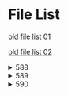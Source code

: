 # File List

[old file list 01](https://ponapon280.github.io/5chSummary/README_old_01.html)

[old file list 02](https://ponapon280.github.io/5chSummary/README_old_02.html)
<details>
<summary>588</summary>

- [sum](https://ponapon280.github.io/5chSummary/588/sum.html)
- [mod](https://ponapon280.github.io/5chSummary/588/mod.html)
- [url](https://ponapon280.github.io/5chSummary/588/url.html)
- [tools](https://ponapon280.github.io/5chSummary/588/tools.html)

> sum_prefiles
>
>  - [sum_1](https://ponapon280.github.io/5chSummary/588/sum_prefiles/sum_1.html)
>  - [sum_2](https://ponapon280.github.io/5chSummary/588/sum_prefiles/sum_2.html)
>  - [sum_3](https://ponapon280.github.io/5chSummary/588/sum_prefiles/sum_3.html)
>  - [sum_4](https://ponapon280.github.io/5chSummary/588/sum_prefiles/sum_4.html)
>  - [sum_5](https://ponapon280.github.io/5chSummary/588/sum_prefiles/sum_5.html)

> mod_prefiles
>
>  - [mod_1](https://ponapon280.github.io/5chSummary/588/mod_prefiles/mod_1.html)
>  - [mod_2](https://ponapon280.github.io/5chSummary/588/mod_prefiles/mod_2.html)
>  - [mod_3](https://ponapon280.github.io/5chSummary/588/mod_prefiles/mod_3.html)
>  - [mod_4](https://ponapon280.github.io/5chSummary/588/mod_prefiles/mod_4.html)
>  - [mod_5](https://ponapon280.github.io/5chSummary/588/mod_prefiles/mod_5.html)

> tools_prefiles
>
>  - [tools_1](https://ponapon280.github.io/5chSummary/588/tools_prefiles/tools_1.html)
>  - [tools_2](https://ponapon280.github.io/5chSummary/588/tools_prefiles/tools_2.html)
>  - [tools_3](https://ponapon280.github.io/5chSummary/588/tools_prefiles/tools_3.html)
>  - [tools_4](https://ponapon280.github.io/5chSummary/588/tools_prefiles/tools_4.html)
>  - [tools_5](https://ponapon280.github.io/5chSummary/588/tools_prefiles/tools_5.html)
</details>

<details>
<summary>589</summary>

- [sum](https://ponapon280.github.io/5chSummary/589/sum.html)
- [mod](https://ponapon280.github.io/5chSummary/589/mod.html)
- [url](https://ponapon280.github.io/5chSummary/589/url.html)
- [tools](https://ponapon280.github.io/5chSummary/589/tools.html)

> sum_prefiles
>
>  - [sum_1](https://ponapon280.github.io/5chSummary/589/sum_prefiles/sum_1.html)
>  - [sum_2](https://ponapon280.github.io/5chSummary/589/sum_prefiles/sum_2.html)
>  - [sum_3](https://ponapon280.github.io/5chSummary/589/sum_prefiles/sum_3.html)
>  - [sum_4](https://ponapon280.github.io/5chSummary/589/sum_prefiles/sum_4.html)
>  - [sum_5](https://ponapon280.github.io/5chSummary/589/sum_prefiles/sum_5.html)

> mod_prefiles
>
>  - [mod_1](https://ponapon280.github.io/5chSummary/589/mod_prefiles/mod_1.html)
>  - [mod_2](https://ponapon280.github.io/5chSummary/589/mod_prefiles/mod_2.html)
>  - [mod_3](https://ponapon280.github.io/5chSummary/589/mod_prefiles/mod_3.html)
>  - [mod_4](https://ponapon280.github.io/5chSummary/589/mod_prefiles/mod_4.html)
>  - [mod_5](https://ponapon280.github.io/5chSummary/589/mod_prefiles/mod_5.html)

> tools_prefiles
>
>  - [tools_1](https://ponapon280.github.io/5chSummary/589/tools_prefiles/tools_1.html)
>  - [tools_2](https://ponapon280.github.io/5chSummary/589/tools_prefiles/tools_2.html)
>  - [tools_3](https://ponapon280.github.io/5chSummary/589/tools_prefiles/tools_3.html)
>  - [tools_4](https://ponapon280.github.io/5chSummary/589/tools_prefiles/tools_4.html)
>  - [tools_5](https://ponapon280.github.io/5chSummary/589/tools_prefiles/tools_5.html)
</details>

<details>
<summary>590</summary>

- [sum](https://ponapon280.github.io/5chSummary/590/sum.html)
- [mod](https://ponapon280.github.io/5chSummary/590/mod.html)
- [url](https://ponapon280.github.io/5chSummary/590/url.html)
- [tools](https://ponapon280.github.io/5chSummary/590/tools.html)

> sum_prefiles
>
>  - [sum_1](https://ponapon280.github.io/5chSummary/590/sum_prefiles/sum_1.html)
>  - [sum_2](https://ponapon280.github.io/5chSummary/590/sum_prefiles/sum_2.html)
>  - [sum_3](https://ponapon280.github.io/5chSummary/590/sum_prefiles/sum_3.html)
>  - [sum_4](https://ponapon280.github.io/5chSummary/590/sum_prefiles/sum_4.html)
>  - [sum_5](https://ponapon280.github.io/5chSummary/590/sum_prefiles/sum_5.html)

> mod_prefiles
>
>  - [mod_1](https://ponapon280.github.io/5chSummary/590/mod_prefiles/mod_1.html)
>  - [mod_2](https://ponapon280.github.io/5chSummary/590/mod_prefiles/mod_2.html)
>  - [mod_3](https://ponapon280.github.io/5chSummary/590/mod_prefiles/mod_3.html)
>  - [mod_4](https://ponapon280.github.io/5chSummary/590/mod_prefiles/mod_4.html)
>  - [mod_5](https://ponapon280.github.io/5chSummary/590/mod_prefiles/mod_5.html)

> tools_prefiles
>
>  - [tools_1](https://ponapon280.github.io/5chSummary/590/tools_prefiles/tools_1.html)
>  - [tools_2](https://ponapon280.github.io/5chSummary/590/tools_prefiles/tools_2.html)
>  - [tools_3](https://ponapon280.github.io/5chSummary/590/tools_prefiles/tools_3.html)
>  - [tools_4](https://ponapon280.github.io/5chSummary/590/tools_prefiles/tools_4.html)
>  - [tools_5](https://ponapon280.github.io/5chSummary/590/tools_prefiles/tools_5.html)
</details>

